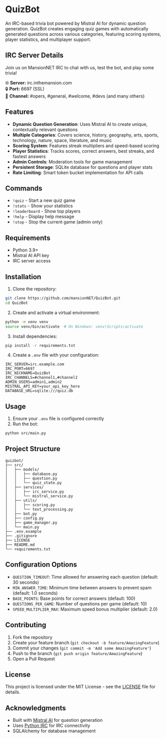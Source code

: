 # QuizBot

An IRC-based trivia bot powered by Mistral AI for dynamic question generation. QuizBot creates engaging quiz games with automatically generated questions across various categories, featuring scoring systems, player statistics, and multiplayer support.

## IRC Server Details

Join us on MansionNET IRC to chat with us, test the bot, and play some trivia! 

🌐 **Server:** irc.inthemansion.com  
🔒 **Port:** 6697 (SSL)  
📝 **Channel:** #opers, #general, #welcome, #devs (and many others)

## Features

- **Dynamic Question Generation**: Uses Mistral AI to create unique, contextually relevant questions
- **Multiple Categories**: Covers science, history, geography, arts, sports, technology, nature, space, literature, and music
- **Scoring System**: Features streak multipliers and speed-based scoring
- **Player Statistics**: Tracks scores, correct answers, best streaks, and fastest answers
- **Admin Controls**: Moderation tools for game management
- **Persistent Storage**: SQLite database for questions and player stats
- **Rate Limiting**: Smart token bucket implementation for API calls

## Commands

- `!quiz` - Start a new quiz game
- `!stats` - Show your statistics
- `!leaderboard` - Show top players
- `!help` - Display help message
- `!stop` - Stop the current game (admin only)

## Requirements

- Python 3.9+
- Mistral AI API key
- IRC server access

## Installation

1. Clone the repository:
```bash
git clone https://github.com/mansionNET/QuizBot.git
cd QuizBot
```

2. Create and activate a virtual environment:
```bash
python -m venv venv
source venv/bin/activate  # On Windows: venv\Scripts\activate
```

3. Install dependencies:
```bash
pip install -r requirements.txt
```

4. Create a `.env` file with your configuration:
```env
IRC_SERVER=irc.example.com
IRC_PORT=6697
IRC_NICKNAME=QuizBot
IRC_CHANNELS=#channel1,#channel2
ADMIN_USERS=admin1,admin2
MISTRAL_API_KEY=your_api_key_here
DATABASE_URL=sqlite:///quiz.db
```

## Usage

1. Ensure your `.env` file is configured correctly
2. Run the bot:
```bash
python src/main.py
```

## Project Structure

```
quizbot/
├── src/
│   ├── models/
│   │   ├── database.py
│   │   ├── question.py
│   │   └── quiz_state.py
│   ├── services/
│   │   ├── irc_service.py
│   │   └── mistral_service.py
│   ├── utils/
│   │   ├── scoring.py
│   │   └── text_processing.py
│   ├── bot.py
│   ├── config.py
│   ├── game_manager.py
│   └── main.py
├── .env.example
├── .gitignore
├── LICENSE
├── README.md
└── requirements.txt
```

## Configuration Options

- `QUESTION_TIMEOUT`: Time allowed for answering each question (default: 30 seconds)
- `MIN_ANSWER_TIME`: Minimum time between answers to prevent spam (default: 1.0 seconds)
- `BASE_POINTS`: Base points for correct answers (default: 100)
- `QUESTIONS_PER_GAME`: Number of questions per game (default: 10)
- `SPEED_MULTIPLIER_MAX`: Maximum speed bonus multiplier (default: 2.0)

## Contributing

1. Fork the repository
2. Create your feature branch (`git checkout -b feature/AmazingFeature`)
3. Commit your changes (`git commit -m 'Add some AmazingFeature'`)
4. Push to the branch (`git push origin feature/AmazingFeature`)
5. Open a Pull Request

## License

This project is licensed under the MIT License - see the [LICENSE](LICENSE) file for details.

## Acknowledgments

- Built with [Mistral AI](https://mistral.ai/) for question generation
- Uses [Python IRC](https://python-irc.readthedocs.io/) for IRC connectivity
- SQLAlchemy for database management
